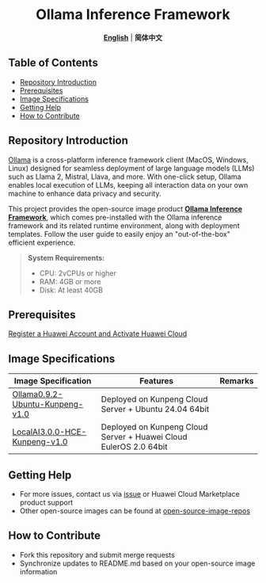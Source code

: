<p align="center">
  <h1 align="center">Ollama Inference Framework</h1>
  <p align="center">
    <a href="README.md"><strong>English</strong></a> | <strong>简体中文</strong>
  </p>

## Table of Contents

- [Repository Introduction](#repository-introduction)
- [Prerequisites](#prerequisites)
- [Image Specifications](#image-specifications)
- [Getting Help](#getting-help)
- [How to Contribute](#how-to-contribute)

## Repository Introduction
[Ollama](https://ollama.com/) is a cross-platform inference framework client (MacOS, Windows, Linux) designed for seamless deployment of large language models (LLMs) such as Llama 2, Mistral, Llava, and more. With one-click setup, Ollama enables local execution of LLMs, keeping all interaction data on your own machine to enhance data privacy and security.

This project provides the open-source image product [**Ollama Inference Framework**](https://marketplace.huaweicloud.com/contents/c2624f6f-2e5e-4e0e-813a-832bd101101e#productid=OFFI1137707809154215936), which comes pre-installed with the Ollama inference framework and its related runtime environment, along with deployment templates. Follow the user guide to easily enjoy an "out-of-the-box" efficient experience.

> **System Requirements:**
> - CPU: 2vCPUs or higher
> - RAM: 4GB or more
> - Disk: At least 40GB

## Prerequisites
[Register a Huawei Account and Activate Huawei Cloud](https://support.huaweicloud.com/usermanual-account/account_id_001.html)

## Image Specifications

| Image Specification | Features | Remarks |
|---------------------|----------|---------|
| [Ollama0.9.2-Ubuntu-Kunpeng-v1.0](https://marketplace.huaweicloud.com/contents/c2624f6f-2e5e-4e0e-813a-832bd101101e#productid=OFFI1137707809154215936) | Deployed on Kunpeng Cloud Server + Ubuntu 24.04 64bit | |
| [LocalAI3.0.0-HCE-Kunpeng-v1.0](https://marketplace.huaweicloud.com/contents/c2624f6f-2e5e-4e0e-813a-832bd101101e#productid=OFFI1137707732705042432) | Deployed on Kunpeng Cloud Server + Huawei Cloud EulerOS 2.0 64bit | |

## Getting Help
- For more issues, contact us via [issue](https://github.com/HuaweiCloudDeveloper/ollama-image/issues) or Huawei Cloud Marketplace product support
- Other open-source images can be found at [open-source-image-repos](https://github.com/HuaweiCloudDeveloper/open-source-image-repos)

## How to Contribute
- Fork this repository and submit merge requests
- Synchronize updates to README.md based on your open-source image information